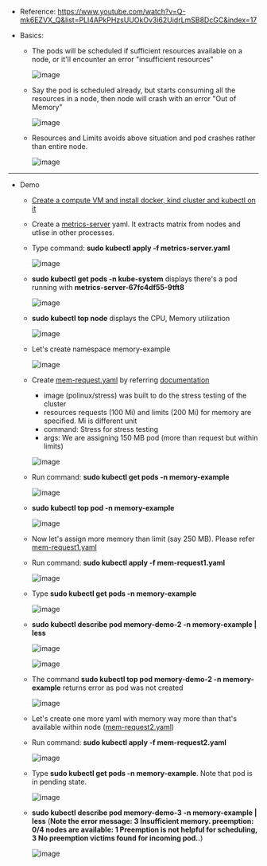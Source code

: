 - Reference: https://www.youtube.com/watch?v=Q-mk6EZVX_Q&list=PLl4APkPHzsUUOkOv3i62UidrLmSB8DcGC&index=17

- Basics:
  - The pods will be scheduled if sufficient resources available on a node, or it'll encounter an error "insufficient resources"

    ![image](https://github.com/user-attachments/assets/0e341aa7-183c-46cc-a9c1-45c0fc6555f4)

  - Say the pod is scheduled already, but starts consuming all the resources in a node, then node will crash with an error "Out of Memory"

      ![image](https://github.com/user-attachments/assets/d680cbe9-81e0-444b-a195-9be2de89b719)

  - Resources and Limits avoids above situation and pod crashes rather than entire node.

    ![image](https://github.com/user-attachments/assets/741badc3-b5c7-481f-a70b-472445487c00)

-------------------------------------------------
- Demo
  - [Create a compute VM and install docker, kind cluster and kubectl on it](https://github.com/Ajit1279/GCP_Learning/blob/main/Docker_K8S/K8S/KindClusters.md)
     
  - Create a [metrics-server](https://github.com/piyushsachdeva/CKA-2024/blob/main/Resources/Day16/metrics-server.yaml) yaml. It extracts matrix from nodes and utlise in other processes.

  - Type command: **sudo kubectl apply -f metrics-server.yaml**

     ![image](https://github.com/user-attachments/assets/230235a6-92fe-4efe-9592-42ee0e0f629e)

  - **sudo kubectl get pods -n kube-system** displays there's a pod running with **metrics-server-67fc4df55-9tft8**

     ![image](https://github.com/user-attachments/assets/5462438c-d532-4b86-8002-b0742497cacf)

  - **sudo kubectl top node** displays the CPU, Memory utilization

     ![image](https://github.com/user-attachments/assets/0d49b77e-2919-404b-8a85-665440449072)

  - Let's create namespace memory-example

     ![image](https://github.com/user-attachments/assets/86c8d40f-6715-44c7-8bd6-350268f38b41)

  - Create [mem-request.yaml](https://github.com/Ajit1279/GCP_Learning/blob/main/Docker_K8S/K8S/concepts/mem-request.yaml) by referring [documentation](https://kubernetes.io/docs/tasks/configure-pod-container/assign-memory-resource/#specify-a-memory-request-and-a-memory-limit)
    - image (polinux/stress) was built to do the stress testing of the cluster
    - resources requests (100 Mi) and limits (200 Mi) for memory are specified. Mi is different unit
    - command: Stress for stress testing
    - args: We are assigning 150 MB pod (more than request but within limits)  

     ![image](https://github.com/user-attachments/assets/42bd6349-e7b6-432d-8d5e-6f737e643770)

  - Run command: **sudo kubectl get pods -n memory-example**

     ![image](https://github.com/user-attachments/assets/72dcbee6-5b0b-4a0c-b383-f4149964150b)

  - **sudo kubectl top pod -n memory-example**

     ![image](https://github.com/user-attachments/assets/7ae67a10-0251-4d7d-b9a5-5c178ab2910a)

  - Now let's assign more memory than limit (say 250 MB). Please refer [mem-request1.yaml](https://github.com/Ajit1279/GCP_Learning/blob/main/Docker_K8S/K8S/concepts/mem-request1.yaml)

  - Run command: **sudo kubectl apply -f mem-request1.yaml**

    ![image](https://github.com/user-attachments/assets/9f479ef4-4416-499c-ae8f-cf5bb3ef6f9b)

  - Type **sudo kubectl get pods -n memory-example**

    ![image](https://github.com/user-attachments/assets/6c4ff596-60a9-4bdc-8018-b21d593b7b2a)

  - **sudo kubectl describe pod memory-demo-2 -n memory-example | less**

     ![image](https://github.com/user-attachments/assets/7b46dd77-ef85-4636-b20b-9986fc4e6524)
    

     ![image](https://github.com/user-attachments/assets/c9947900-da1c-4f9d-99eb-aaae58a979ab)

  - The command **sudo kubectl top pod memory-demo-2 -n memory-example** returns error as pod was not created

      ![image](https://github.com/user-attachments/assets/9d2f468b-3e36-49e2-b8b0-4b8d8e3b3e84)

  - Let's create one more yaml with memory way more than that's available within node ([mem-request2.yaml](https://github.com/Ajit1279/GCP_Learning/blob/main/Docker_K8S/K8S/concepts/mem-request2.yaml))      

  - Run command: **sudo kubectl apply -f mem-request2.yaml**

      ![image](https://github.com/user-attachments/assets/1d974b86-bfbf-461a-8fa8-71915012ed16)

  - Type **sudo kubectl get pods -n memory-example**. Note that pod is in pending state.

      ![image](https://github.com/user-attachments/assets/aa9188c0-641e-4cc0-b34f-c6b63b3166fc)

  - **sudo kubectl describe pod memory-demo-3 -n memory-example | less** (**Note the error message: 3 Insufficient memory. preemption: 0/4 nodes are available: 1 Preemption is not helpful for scheduling, 3 No preemption victims found for incoming pod..**)

      ![image](https://github.com/user-attachments/assets/94e3d8f3-d4d2-44f0-9570-28f348db592a)

